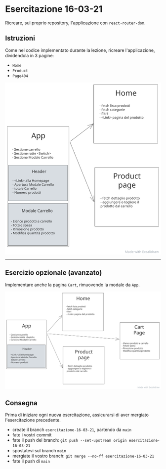 # Esercitazione 16-03-21

Ricreare, sul proprio repository, l'applicazione con `react-router-dom`.

## Istruzioni

Come nel codice implementato durante la lezione, ricreare l'applicazione, dividendola in 3 pagine:

- `Home`
- `Product`
- `Page404`

![diagram](images/16-pages-diagram.svg)

---

## Esercizio opzionale (avanzato)

Implementare anche la pagina `Cart`, rimuovendo la modale da `App`.

![diagram](images/16-pages-diagram-advanced.svg)

## Consegna

Prima di iniziare ogni nuova esercitazione, assicurarsi di aver mergiato l'esercitazione precedente.

- create il branch `esercitazione-16-03-21`, partendo da `main`
- fate i vostri commit
- fate il push del branch: `git push --set-upstream origin esercitazione-16-03-21`
- spostatevi sul branch `main`
- mergiate il vostro branch: `git merge --no-ff esercitazione-16-03-21`
- fate il push di `main`
